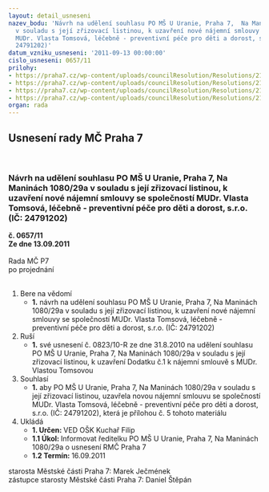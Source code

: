 ```yaml
---
layout: detail_usneseni
nazev_bodu: 'Návrh na udělení souhlasu PO MŠ U Uranie, Praha 7,  Na Maninách 1080/29a
  v souladu s její zřizovací listinou, k uzavření nové nájemní smlouvy se společností
  MUDr. Vlasta Tomsová, léčebně - preventivní péče pro děti a dorost, s.r.o. (IČ:
  24791202)'
datum_vzniku_usneseni: '2011-09-13 00:00:00'
cislo_usneseni: 0657/11
prilohy:
- https://praha7.cz/wp-content/uploads/councilResolution/Resolutions/21368/43-11-usnesen%c3%ad_rm%c4%8d_0823.10.doc
- https://praha7.cz/wp-content/uploads/councilResolution/Resolutions/21368/43-11-v%c3%bdpis_ze_%c5%ber_m%c4%8d_p7.doc
- https://praha7.cz/wp-content/uploads/councilResolution/Resolutions/21368/43-11-%c5%be%c3%a1dost_veden%c3%ad_m%c5%a1.doc
- https://praha7.cz/wp-content/uploads/councilResolution/Resolutions/21368/43-11-investice_mudr._tomsov%c3%a9.doc
organ: rada
---
```

<div id="ucUsn_pList" class="usn">
	<span><h2>Usnesení rady MČ Praha 7 </h2>
<br></span><div class="standBody">
<span><h3>Návrh na udělení souhlasu PO MŠ U Uranie, Praha 7,  Na Maninách 1080/29a v souladu s její zřizovací listinou, k uzavření nové nájemní smlouvy se společností MUDr. Vlasta Tomsová, léčebně - preventivní péče pro děti a dorost, s.r.o. (IČ: 24791202)</h3></span><div class="center">
		<strong>č. 0657/11</strong><br>
	</div>
<div class="center">
		<strong>Ze dne 13.09.2011</strong><br><br>
	</div>Rada MČ P7<br> po projednání<br><br><ol>
<li>Bere na vědomí<ul><li>
<strong>1.</strong> návrh na udělení souhlasu PO MŠ U Uranie, Praha 7,  Na Maninách 1080/29a v souladu s její zřizovací listinou, k uzavření nové nájemní smlouvy se společností MUDr. Vlasta Tomsová, léčebně - preventivní péče pro děti a dorost, s.r.o. (IČ: 24791202)</li></ul>
</li>
<li>Ruší<ul><li>
<strong>1.</strong> své usnesení č. 0823/10-R ze dne 31.8.2010 na udělení souhlasu PO MŠ U Uranie, Praha 7,  Na Maninách 1080/29a v souladu s její zřizovací listinou, k uzavření Dodatku č.1  k nájemní smlouvě s MUDr. Vlastou Tomsovou</li></ul>
</li>
<li>Souhlasí<ul><li>
<strong>1.</strong> aby PO MŠ U Uranie, Praha 7,  Na Maninách 1080/29a v souladu s její zřizovací listinou, uzavřela novou nájemní smlouvu se společností MUDr. Vlasta Tomsová, léčebně - preventivní péče pro děti a dorost, s.r.o. (IČ: 24791202), která je přílohou č. 5 tohoto materiálu        </li></ul>
</li>
<li>Ukládá<ul>
<li>
<strong>1. Určen: </strong>VED OŠK Kuchař Filip</li>
<li>
<strong>1.1 Úkol: </strong>Informovat ředitelku PO MŠ U Uranie, Praha 7,  Na Maninách 1080/29a o usnesení RMČ Praha 7</li>
<li>
<strong>1.2 Termín: </strong>16.09.2011</li>
</ul>
</li>
</ol>starosta Městské části Praha 7: Marek Ječmének<br>zástupce starosty Městské části Praha 7: Daniel Štěpán 
</div>
</div>